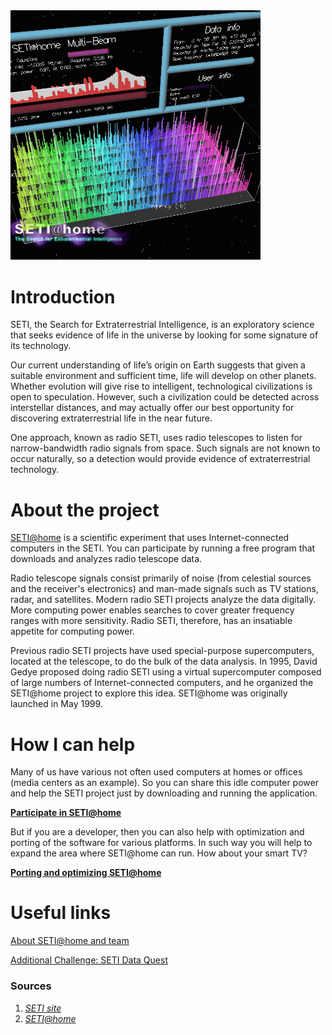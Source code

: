 <img src="./images/SETI-home.png" width="400px" />

# Introduction

SETI, the Search for Extraterrestrial Intelligence, is an exploratory science that seeks evidence of life in the universe by looking for some signature of its technology.

Our current understanding of life’s origin on Earth suggests that given a suitable environment and sufficient time, life will develop on other planets. Whether evolution will give rise to intelligent, technological civilizations is open to speculation. However, such a civilization could be detected across interstellar distances, and may actually offer our best opportunity for discovering extraterrestrial life in the near future.

One approach, known as radio SETI, uses radio telescopes to listen for narrow-bandwidth radio signals from space. Such signals are not known to occur naturally, so a detection would provide evidence of extraterrestrial technology.

# About the project

[SETI@home](http://setiathome.ssl.berkeley.edu/) is a scientific experiment that uses Internet-connected computers in the SETI. You can participate by running a free program that downloads and analyzes radio telescope data.

Radio telescope signals consist primarily of noise (from celestial sources and the receiver's electronics) and man-made signals such as TV stations, radar, and satellites. Modern radio SETI projects analyze the data digitally. More computing power enables searches to cover greater frequency ranges with more sensitivity. Radio SETI, therefore, has an insatiable appetite for computing power.

Previous radio SETI projects have used special-purpose supercomputers, located at the telescope, to do the bulk of the data analysis. In 1995, David Gedye proposed doing radio SETI using a virtual supercomputer composed of large numbers of Internet-connected computers, and he organized the SETI@home project to explore this idea. SETI@home was originally launched in May 1999.

# How I can help

Many of us have various not often used computers at homes or offices (media centers as an example). So you can share this idle computer power and help the SETI project just by downloading and running the application.

**[Participate in SETI@home](http://setiathome.berkeley.edu/sah_participate.php)**

But if you are a developer, then you can also help with optimization and porting of the software for various platforms. In such way you will help to expand the area where SETI@home can run.
How about your smart TV?

**[Porting and optimizing SETI@home](http://setiathome.berkeley.edu/sah_porting.php)**

# Useful links

[About SETI@home and team](http://setiathome.berkeley.edu/sah_about.php)

[Additional Challenge: SETI Data Quest](http://spacer.im/2015/11/13/seti-data-quest/)

### Sources

1. *[SETI site](http://www.seti.org/)*
2. *[SETI@home](http://setiathome.ssl.berkeley.edu/)*
